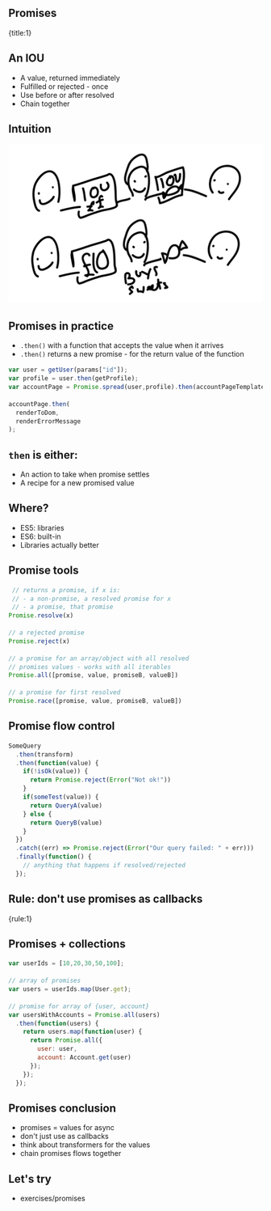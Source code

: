 ## Promises
{title:1}

## An IOU

- A value, returned immediately
- Fulfilled or rejected - once
- Use before or after resolved
- Chain together

## Intuition

![Promise chain](media/promises.png)


## Promises in practice

- `.then()` with a function that accepts the value when it arrives
- `.then()` returns a new promise - for the return value of the function

```javascript
var user = getUser(params["id"]);
var profile = user.then(getProfile);
var accountPage = Promise.spread(user,profile).then(accountPageTemplate);

accountPage.then(
  renderToDom,
  renderErrorMessage
);
```


## `then` is either:

- An action to take when promise settles
- A recipe for a new promised value

## Where?

- ES5: libraries
- ES6: built-in
- Libraries actually better


## Promise tools

```javascript
 // returns a promise, if x is:
 // - a non-promise, a resolved promise for x
 // - a promise, that promise
Promise.resolve(x)

// a rejected promise
Promise.reject(x)

// a promise for an array/object with all resolved
// promises values - works with all iterables
Promise.all([promise, value, promiseB, valueB])

// a promise for first resolved
Promise.race([promise, value, promiseB, valueB])
```
## Promise flow control

```javascript
SomeQuery
  .then(transform)
  .then(function(value) {
    if(!isOk(value)) {
      return Promise.reject(Error("Not ok!"))
    }
    if(someTest(value)) {
      return QueryA(value)
    } else {
      return QueryB(value)
    }
  })
  .catch((err) => Promise.reject(Error("Our query failed: " + err)))
  .finally(function() {
    // anything that happens if resolved/rejected
  });
```

## Rule: don't use promises as callbacks
{rule:1}

## Promises + collections

```javascript
var userIds = [10,20,30,50,100];

// array of promises
var users = userIds.map(User.get);

// promise for array of {user, account}
var usersWithAccounts = Promise.all(users)
  .then(function(users) {
    return users.map(function(user) {
      return Promise.all({
        user: user,
        account: Account.get(user)
      });
    });
  });
```

## Promises conclusion

- promises = values for async
- don't just use as callbacks
- think about transformers for the values
- chain promises flows together

## Let's try

- exercises/promises
